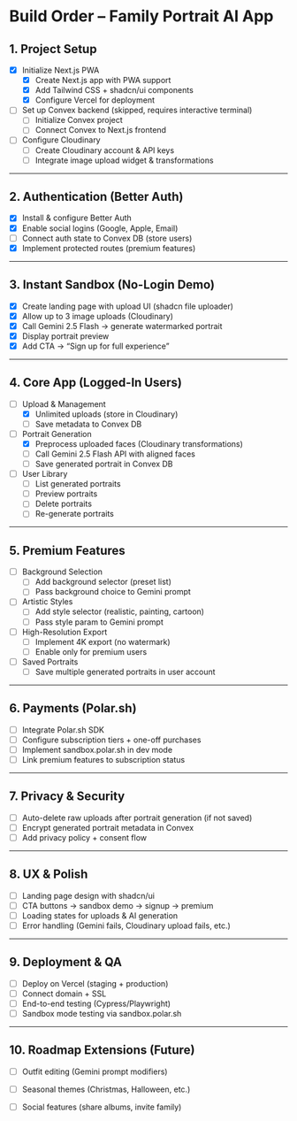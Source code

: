 # Build Order – Family Portrait AI App

## 1. Project Setup
- [x] Initialize Next.js PWA  
  - [x] Create Next.js app with PWA support  
  - [x] Add Tailwind CSS + shadcn/ui components  
  - [x] Configure Vercel for deployment  
- [ ] Set up Convex backend (skipped, requires interactive terminal)  
  - [ ] Initialize Convex project  
  - [ ] Connect Convex to Next.js frontend  
- [ ] Configure Cloudinary  
  - [ ] Create Cloudinary account & API keys  
  - [ ] Integrate image upload widget & transformations  

---

## 2. Authentication (Better Auth)
- [x] Install & configure Better Auth  
- [x] Enable social logins (Google, Apple, Email)  
- [ ] Connect auth state to Convex DB (store users)  
- [x] Implement protected routes (premium features)  

---

## 3. Instant Sandbox (No-Login Demo)
- [x] Create landing page with upload UI (shadcn file uploader)  
- [x] Allow up to 3 image uploads (Cloudinary)  
- [x] Call Gemini 2.5 Flash → generate watermarked portrait  
- [x] Display portrait preview  
- [x] Add CTA → “Sign up for full experience”  

---

## 4. Core App (Logged-In Users)
- [ ] Upload & Management  
  - [x] Unlimited uploads (store in Cloudinary)  
  - [ ] Save metadata to Convex DB  
- [ ] Portrait Generation  
  - [x] Preprocess uploaded faces (Cloudinary transformations)  
  - [ ] Call Gemini 2.5 Flash API with aligned faces  
  - [ ] Save generated portrait in Convex DB  
- [ ] User Library  
  - [ ] List generated portraits  
  - [ ] Preview portraits  
  - [ ] Delete portraits  
  - [ ] Re-generate portraits  

---

## 5. Premium Features
- [ ] Background Selection  
  - [ ] Add background selector (preset list)  
  - [ ] Pass background choice to Gemini prompt  
- [ ] Artistic Styles  
  - [ ] Add style selector (realistic, painting, cartoon)  
  - [ ] Pass style param to Gemini prompt  
- [ ] High-Resolution Export  
  - [ ] Implement 4K export (no watermark)  
  - [ ] Enable only for premium users  
- [ ] Saved Portraits  
  - [ ] Save multiple generated portraits in user account  

---

## 6. Payments (Polar.sh)
- [ ] Integrate Polar.sh SDK  
- [ ] Configure subscription tiers + one-off purchases  
- [ ] Implement sandbox.polar.sh in dev mode  
- [ ] Link premium features to subscription status  

---

## 7. Privacy & Security
- [ ] Auto-delete raw uploads after portrait generation (if not saved)  
- [ ] Encrypt generated portrait metadata in Convex  
- [ ] Add privacy policy + consent flow  

---

## 8. UX & Polish
- [ ] Landing page design with shadcn/ui  
- [ ] CTA buttons → sandbox demo → signup → premium  
- [ ] Loading states for uploads & AI generation  
- [ ] Error handling (Gemini fails, Cloudinary upload fails, etc.)  

---

## 9. Deployment & QA
- [ ] Deploy on Vercel (staging + production)  
- [ ] Connect domain + SSL  
- [ ] End-to-end testing (Cypress/Playwright)  
- [ ] Sandbox mode testing via sandbox.polar.sh  

---

## 10. Roadmap Extensions (Future)
- [ ] Outfit editing (Gemini prompt modifiers)  
- [ ] Seasonal themes (Christmas, Halloween, etc.)  
- [ ] Social features (share albums, invite family)  


